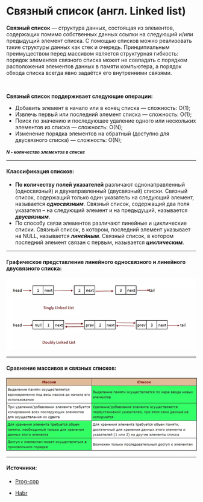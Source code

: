 # Связный список (англ. Linked list)

__Связный список__ — структура данных, состоящая из элементов, содержащих помимо собственных данных ссылки на следующий и/или предыдущий элемент списка. С помощью списков можно реализовать такие структуры данных как стек и очередь. Принципиальным преимуществом перед массивом является структурная гибкость: порядок элементов связного списка может не совпадать с порядком расположения элементов данных в памяти компьютера, а порядок обхода списка всегда явно задаётся его внутренними связями.

<br/>

__Связный список поддерживает следующие операции:__
-   Добавить элемент в начало или в конец списка — сложность: O(1);
-   Извлечь первый или последний элемент списка — сложность: O(1);
-   Поиск по значению и последующее удаление одного или нескольких элементов из списка — сложность: O(N);
-   Изменение порядка элементов на обратный (доступно для двусвязного списка) — сложность: O(N);

<small>***N - количество элементов в списке***</small>

_____

#### Классификация списков:
- __По количеству полей указателей__ различают однонаправленный (односвязный) и двунаправленный (двусвязный) списки. Связный список, содержащий только один указатель на следующий элемент, называется ***односвязным***. Связный список, содержащий два поля указателя – на следующий элемент и на предыдущий, называется ***двусвязным***.
- По способу связи элементов различают линейные и циклические списки. Связный список, в котором, последний элемент указывает на NULL, называется ***линейным***. Связный список, в котором последний элемент связан с первым, называется ***циклическим***.

_____

#### Графическое представление линейного односвязного и линейного двусвязного списка:

<p align='center'><img  src='./images/ddl.webp' alt='Графическое представление линейного односвязного и линейного двусвязного списка'></p>



_____

#### Сравнение массивов и связных списков:

<p align='center'><img  src='./images/eq.webp' border="1px solid #000" alt='Сравнение массивов и связных списков'></p>

<!-- <table>
    <thead style="background-color: #8A51E6; text-align: center; color: #fff; font-weight:700">
        <tr>
            <td>Массив</td>
            <td>Список</td>
        </tr>
    </thead>
    <tbody>
        <tr>
            <td>Выделение памяти осуществляется единовременно под весь массив до начала его использования</td>
            <td style="background-color: #33ff66;">Выделение памяти осуществляется по мере ввода новых элементов</td>
        </tr>
        <tr>
            <td>При удалении/добавлении элемента требуется копирование всех последующих элементов для осуществления их
                сдвига</td>
            <td style="background-color: #33ff66;">Удаление/добавление элемента осуществляется переустановкой
                указателей, при этом сами данные не копируются</td>
        </tr>
        <tr>
            <td style="background-color: #33ff66;">Для хранения элемента требуется объем памяти, необходимый только для
                хранения данных этого элемента</td>
            <td>Для хранения элемента требуется объем памяти, достаточный для хранения данных этого элемента и
                указателей (1 или 2) на другие элементы списка</td>
        </tr>
        <tr>
            <td style="background-color: #33ff66;">Доступ к элементам может осуществляться в произвольном порядке</td>
            <td>Возможен только последовательный доступ к элементам</td>
        </tr>
    </tbody>
</table> -->

_____
#### Источники:
+ [Prog-cpp](https://prog-cpp.ru/data-list/)

+ [Habr](https://habr.com/ru/articles/717572/)
